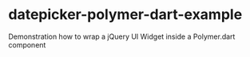datepicker-polymer-dart-example
===============================

Demonstration how to wrap a jQuery UI Widget inside a Polymer.dart component
